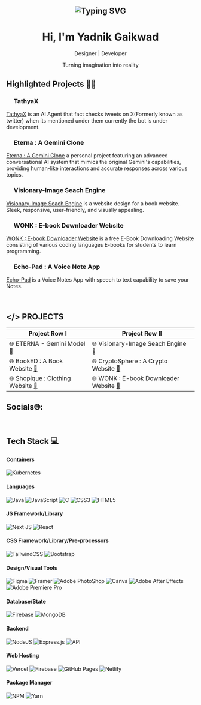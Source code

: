 <h2 align="center"><img src="https://readme-typing-svg.demolab.com?font=Fira+Code&pause=1000&random=false&width=435&lines=Resilience%2C+Curiosity%2C+Adaptability" alt="Typing SVG" >

</h2>

<h1 align="center"> Hi, I'm Yadnik Gaikwad </br> 
</h1>
<p align="center">Designer | Developer</p>
<p align="center">Turning imagination into reality </p>

## Highlighted Projects 👨‍💻

### <img src="https://ytmp.itsvg.in/PicsArt_11-13-11.55.52.png" width="16px" /> TathyaX
[TathyaX](https://github.com/Tathya-X/TathyaX) is an AI Agent that fact checks tweets on X(Formerly known as twitter) when its mentioned under them currently the bot is under development.


### <img src="https://ytmp.itsvg.in/PicsArt_11-13-11.55.52.png" width="16px" />  Eterna : A Gemini Clone
[Eterna : A Gemini Clone](https://eterna-gemini.vercel.app/) a personal project featuring an advanced conversational AI system that mimics the original Gemini's capabilities, providing human-like interactions and accurate responses across various topics.


### <img src="https://ytmp.itsvg.in/PicsArt_11-13-11.55.52.png" width="16px" />  Visionary-Image Seach Engine
[Visionary-Image Seach Engine](https://yadnikgaikwad.github.io/Visionary/) is a website design for a book website. Sleek, responsive, user-friendly, and visually appealing.


### <img src="https://ytmp.itsvg.in/PicsArt_11-13-11.55.52.png" width="16px" />  WONK : E-book Downloader Website
[WONK : E-book Downloader Website](https://yadnikgaikwad.github.io/wonk/) is a free E-Book Downloading Website consisting of various coding languages E-books for students to learn programming.


### <img src="https://ytmp.itsvg.in/PicsArt_11-13-11.55.52.png" width="16px" />  Echo-Pad : A Voice Note App
[Echo-Pad](https://yadnikgaikwad.github.io/Echo-Pad/) is a Voice Notes App with speech to text capability to save your Notes.

<br>

## </> PROJECTS

| Project Row I                        | Project Row II      |
|------------------------------------|----------------------------------------|
| 🌐  ETERNA - Gemini Model [**🔗**](https://eterna-gemini.vercel.app/) | 🌐 Visionary-Image Seach Engine [**🔗**](https://yadnikgaikwad.github.io/Visionary/) | 
| 🌐  BookED : A Book Website [**🔗**](https://yadnikgaikwad.github.io/BookED/) | 🌐 CryptoSphere : A Crypto Website [**🔗**](https://yadnikgaikwad.github.io/CryptoSphere/) |
| 🌐  Shopique : Clothing Website [**🔗**](https://yadnikgaikwad.github.io/shopique/) | 🌐 WONK : E-book Downloader Website [**🔗**](https://yadnikgaikwad.github.io/wonk/) |


## Socials🌐:
 <p align="center">
 <a href="" target="_blank"><img alt="" src="https://img.shields.io/badge/Portfolio-000?logo=vercel&logoColor=yellow&style=for-the-badge" style="vertical-align:center" /></a>
<a href="https://twitter.com/yadnikgaikwad" target="_blank"><img alt="" src="https://img.shields.io/badge/Twitter-000?logo=Twitter&logoColor=1DA1F2&style=for-the-badge" style="vertical-align:center" /></a>
<a href="https://www.linkedin.com/in/yadnik-gaikwad-91a6611b3/" target="_blank"><img alt="" src="https://img.shields.io/badge/LinkedIn-000?logo=linkedin&logoColor=0A66C2&style=for-the-badge" style="vertical-align:center" /></a>
<a href="https://instagram.com/yadnik.arts" target="_blank"><img alt="" src="https://img.shields.io/badge/Instagram-000?style=for-the-badge&logo=Instagram&logoColor=E4405F" style="vertical-align:center" /></a></p>

## Tech Stack 💻

#### Containers
![Kubernetes](https://img.shields.io/badge/-Kubernetes-000?style=for-the-badge&logo=kubernetes)
#### Languages
![Java](https://img.shields.io/badge/-Java-000?style=for-the-badge&logo=java)
![JavaScript](https://img.shields.io/badge/-JavaScript-000?style=for-the-badge&logo=javascript)
![C](https://img.shields.io/badge/c-000?style=for-the-badge&logo=c&logoColor=white)
![CSS3](https://img.shields.io/badge/-CSS3-000?style=for-the-badge&logo=css3)
![HTML5](https://img.shields.io/badge/-HTML5-000?style=for-the-badge&logo=html5)

#### JS Framework/Library
![Next JS](https://img.shields.io/badge/-NextJS-000?style=for-the-badge&logo=next.js)
![React](https://img.shields.io/badge/-ReactJS-000?style=for-the-badge&logo=react)
<!--- ![Threejs](https://img.shields.io/badge/-ThreeJS-000?style=for-the-badge&logo=three.js)
![Angular](https://img.shields.io/badge/-AngularJS-000?style=for-the-badge&logo=angular) -->

#### CSS Framework/Library/Pre-processors
![TailwindCSS](https://img.shields.io/badge/-TailwindCSS-000?style=for-the-badge&logo=tailwind-css)
![Bootstrap](https://img.shields.io/badge/-Bootstrap-000?style=for-the-badge&logo=bootstrap)
<!-- ![MUI](https://img.shields.io/badge/-MUI-000?style=for-the-badge&logo=mui)
![PostCSS](https://img.shields.io/badge/-PostCSS-000?style=for-the-badge&logo=postcss)
![SASS](https://img.shields.io/badge/-SASS-000?style=for-the-badge&logo=sass) -->

#### Design/Visual Tools
![Figma](https://img.shields.io/badge/-Figma-000?style=for-the-badge&logo=figma)
![Framer](https://img.shields.io/badge/-Framer-000?style=for-the-badge&logo=framer)
![Adobe PhotoShop](https://img.shields.io/badge/-Adobe%20Photoshop-000?style=for-the-badge&logo=adobe%20Photoshop)
![Canva](https://img.shields.io/badge/-Canva-000?style=for-the-badge&logo=canva)
![Adobe After Effects](https://img.shields.io/badge/-Adobe%20After%20Effects-000?style=for-the-badge&logo=Adobe%20After%20Effects&logoColor=white)
![Adobe Premiere Pro](https://img.shields.io/badge/Adobe%20Premiere%20Pro-000?style=for-the-badge&logo=Adobe%20Premiere%20Pro&logoColor=white)

#### Database/State
![Firebase](https://img.shields.io/badge/-Firebase-000?style=for-the-badge&logo=firebase)
![MongoDB](https://img.shields.io/badge/-MongoDB-000?style=for-the-badge&logo=mongodb)


#### Backend
![NodeJS](https://img.shields.io/badge/-NodeJS-000?style=for-the-badge&logo=node.js&logoColor=pink)
![Express.js](https://img.shields.io/badge/-ExpressJS-000?style=for-the-badge&logo=express)
![API](https://img.shields.io/badge/-API-000?style=for-the-badge&logo=fastapi)

#### Web Hosting
![Vercel](https://img.shields.io/badge/-Vercel-000?style=for-the-badge&logo=vercel)
![Firebase](https://img.shields.io/badge/-Firebase-000?style=for-the-badge&logo=firebase)
![GitHub Pages](https://img.shields.io/badge/-GitHub%20Pages-000?style=for-the-badge&logo=github)
![Netlify](https://img.shields.io/badge/-Netlify-000?style=for-the-badge&logo=netlify)


#### Package Manager
![NPM](https://img.shields.io/badge/-NPM-000?style=for-the-badge&logo=npm)
![Yarn](https://img.shields.io/badge/-yarn-000?style=for-the-badge&logo=yarn)
